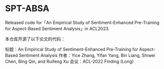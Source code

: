 # SPT-ABSA
Released code for「An Empirical Study of Sentiment-Enhanced Pre-Training for Aspect-Based Sentiment Analysis」in ACL2023.


本仓库开源了以下论文的代码：

标题：An Empirical Study of Sentiment-Enhanced Pre-Training for Aspect-Based Sentiment Analysis
作者：Yice Zhang, Yifan Yang, Bin Liang, Shiwei Chen, Bing Qin, and Ruifeng Xu
会议：ACL-2022 Finding (Long)

